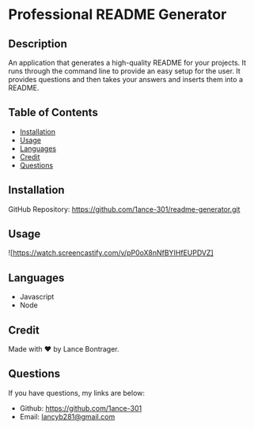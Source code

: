 # Professional README Generator 

## Description
An application that generates a high-quality README for your projects. It runs through the command line to provide an easy setup for the user. It provides questions and then takes your answers and inserts them into a README.

## Table of Contents
* [Installation](#installation)
* [Usage](#usage)
* [Languages](#languages)
* [Credit](#Credit)
* [Questions](#questions)

## Installation
GitHub Repository: https://github.com/1ance-301/readme-generator.git

## Usage
![https://watch.screencastify.com/v/pP0oX8nNfBYIHfEUPDVZ]

## Languages
- Javascript
- Node

## Credit
Made with ♥️ by Lance Bontrager.

## Questions
If you have questions, my links are below:
- Github: https://github.com/1ance-301
- Email: lancyb281@gmail.com
